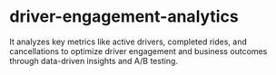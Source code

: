 # driver-engagement-analytics
It analyzes key metrics like active drivers, completed rides, and cancellations to optimize driver engagement and business outcomes through data-driven insights and A/B testing.
